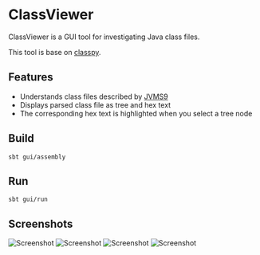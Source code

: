 # ClassViewer

ClassViewer is a GUI tool for investigating Java class files.

This tool is base on [classpy](https://github.com/zxh0/classpy). 

## Features

* Understands class files described by [JVMS9](https://docs.oracle.com/javase/specs/jvms/se9/html/jvms-4.html)
* Displays parsed class file as tree and hex text
* The corresponding hex text is highlighted when you select a tree node

## Build
```shell
sbt gui/assembly
```

## Run
```shell
sbt gui/run
```

## Screenshots

![Screenshot](Screenshot1.png)
![Screenshot](Screenshot2.png)
![Screenshot](Screenshot3.png)
![Screenshot](Screenshot4.png)
